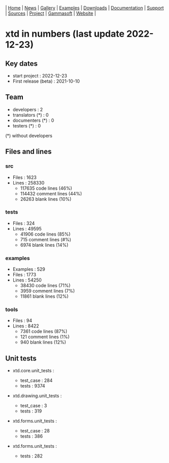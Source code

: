 | [Home](home.md) | [News](news.md) | [Gallery](gallery.md) | [Examples](examples.md) | [Downloads](downloads.md) | [Documentation](documentation.md) | [Support](support.md) | [Sources](https://github.com/gammasoft71/xtd) | [Project](https://sourceforge.net/projects/xtdpro/) | [Gammasoft](gammasoft.md) | [Website](https://gammasoft71.github.io/xtd) |

# xtd in numbers (last update 2022-12-23)

## Key dates

* start project : 2022-12-23
* First release (beta) : 2021-10-10

## Team

* developers : 2
* translators (*) : 0
* documenters (*) : 0
* testers (*) : 0

(*) without developers

## Files and lines

### src

* Files : 1623
* Lines : 258330
  * 117635 code lines (46%)
  * 114432 comment lines (44%)
  *  26263 blank lines (10%)

### tests

* Files : 324
* Lines : 49595
  * 41906 code lines (85%)
  *   715 comment lines (#%)
  *  6974 blank lines (14%)

### examples

* Examples : 529
* Files : 1773
* Lines : 54250
  * 38430 code lines (71%)
  *  3959 comment lines (7%)
  * 11861 blank lines (12%)

### tools

* Files : 94
* Lines : 8422
  * 7361 code lines (87%)
  *  121 comment lines (1%)
  *  940 blank lines (12%)
  
## Unit tests

* xtd.core.unit_tests : 
   * test_case : 284
   * tests : 9374
   
* xtd.drawing.unit_tests : 
   * test_case : 3
   * tests : 319
   
* xtd.forms.unit_tests : 
   * test_case : 28
   * tests : 386
   
* xtd.forms.unit_tests : 
   * tests : 282

